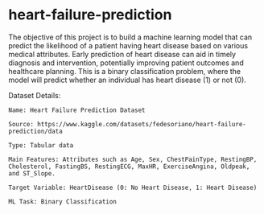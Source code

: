 # heart-failure-prediction

The objective of this project is to build a machine learning model that can predict the likelihood of a patient having heart disease based on various medical attributes. Early prediction of heart disease can aid in timely diagnosis and intervention, potentially improving patient outcomes and healthcare planning. This is a binary classification problem, where the model will predict whether an individual has heart disease (1) or not (0).

Dataset Details:

    Name: Heart Failure Prediction Dataset

    Source: https://www.kaggle.com/datasets/fedesoriano/heart-failure-prediction/data

    Type: Tabular data

    Main Features: Attributes such as Age, Sex, ChestPainType, RestingBP, Cholesterol, FastingBS, RestingECG, MaxHR, ExerciseAngina, Oldpeak, and ST_Slope.

    Target Variable: HeartDisease (0: No Heart Disease, 1: Heart Disease)

    ML Task: Binary Classification
